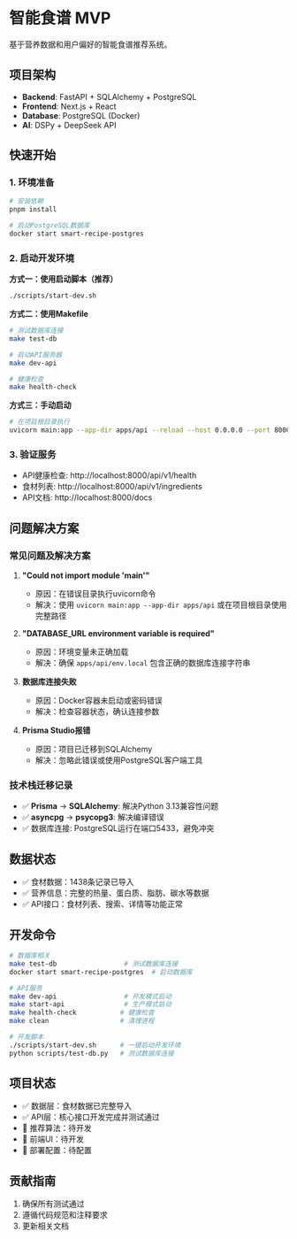 # 智能食谱 MVP

基于营养数据和用户偏好的智能食谱推荐系统。

## 项目架构

- **Backend**: FastAPI + SQLAlchemy + PostgreSQL
- **Frontend**: Next.js + React
- **Database**: PostgreSQL (Docker)
- **AI**: DSPy + DeepSeek API

## 快速开始

### 1. 环境准备

```bash
# 安装依赖
pnpm install

# 启动PostgreSQL数据库
docker start smart-recipe-postgres
```

### 2. 启动开发环境

**方式一：使用启动脚本（推荐）**
```bash
./scripts/start-dev.sh
```

**方式二：使用Makefile**
```bash
# 测试数据库连接
make test-db

# 启动API服务器
make dev-api

# 健康检查
make health-check
```

**方式三：手动启动**
```bash
# 在项目根目录执行
uvicorn main:app --app-dir apps/api --reload --host 0.0.0.0 --port 8000
```

### 3. 验证服务

- API健康检查: http://localhost:8000/api/v1/health
- 食材列表: http://localhost:8000/api/v1/ingredients
- API文档: http://localhost:8000/docs

## 问题解决方案

### 常见问题及解决方案

1. **"Could not import module 'main'"**
   - 原因：在错误目录执行uvicorn命令
   - 解决：使用 `uvicorn main:app --app-dir apps/api` 或在项目根目录使用完整路径

2. **"DATABASE_URL environment variable is required"**
   - 原因：环境变量未正确加载
   - 解决：确保 `apps/api/env.local` 包含正确的数据库连接字符串

3. **数据库连接失败**
   - 原因：Docker容器未启动或密码错误
   - 解决：检查容器状态，确认连接参数

4. **Prisma Studio报错**
   - 原因：项目已迁移到SQLAlchemy
   - 解决：忽略此错误或使用PostgreSQL客户端工具

### 技术栈迁移记录

- ✅ **Prisma** → **SQLAlchemy**: 解决Python 3.13兼容性问题
- ✅ **asyncpg** → **psycopg3**: 解决编译错误
- ✅ 数据库连接: PostgreSQL运行在端口5433，避免冲突

## 数据状态

- ✅ 食材数据：1438条记录已导入
- ✅ 营养信息：完整的热量、蛋白质、脂肪、碳水等数据
- ✅ API接口：食材列表、搜索、详情等功能正常

## 开发命令

```bash
# 数据库相关
make test-db                 # 测试数据库连接
docker start smart-recipe-postgres  # 启动数据库

# API服务
make dev-api                 # 开发模式启动
make start-api               # 生产模式启动
make health-check           # 健康检查
make clean                  # 清理进程

# 开发脚本
./scripts/start-dev.sh      # 一键启动开发环境
python scripts/test-db.py   # 测试数据库连接
```

## 项目状态

- ✅ 数据层：食材数据已完整导入
- ✅ API层：核心接口开发完成并测试通过
- 🔄 推荐算法：待开发
- 🔄 前端UI：待开发
- 🔄 部署配置：待配置

## 贡献指南

1. 确保所有测试通过
2. 遵循代码规范和注释要求
3. 更新相关文档 